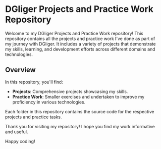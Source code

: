 # DGliger Projects and Practice Work Repository

Welcome to my DGliger Projects and Practice Work repository! This repository contains all the projects and practice work I've done as part of my journey with DGliger. It includes a variety of projects that demonstrate my skills, learning, and development efforts across different domains and technologies.

## Overview

In this repository, you'll find:

- **Projects**: Comprehensive projects showcasing my skills.
- **Practice Work**: Smaller exercises and undertaken to improve my proficiency in various technologies.

Each folder in this repository contains the source code for the respective projects and practice tasks.

Thank you for visiting my repository! I hope you find my work informative and useful.

Happy coding!
